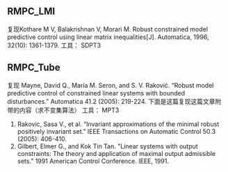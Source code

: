 ## RMPC_LMI 
复现Kothare M V, Balakrishnan V, Morari M. Robust constrained model predictive control using linear matrix inequalities[J]. Automatica, 1996, 32(10): 1361-1379.
工具： SDPT3
## RMPC_Tube
复现 Mayne, David Q., María M. Seron, and S. V. Raković. “Robust model predictive control of constrained linear systems with bounded disturbances.” Automatica 41.2 (2005): 219-224. 下面是这篇复现这篇文章附带的内容（求不变集算法） 工具： MPT3

1. Rakovic, Sasa V., et al. “Invariant approximations of the minimal robust positively invariant set.” IEEE Transactions on Automatic Control 50.3 (2005): 406-410.
2. Gilbert, Elmer G., and Kok Tin Tan. "Linear systems with output constraints: The theory and application of maximal output admissible sets." 1991 American Control Conference. IEEE, 1991.
